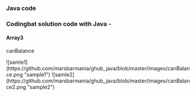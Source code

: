 ### Java code

### Codingbat solution code with Java -
#### Array3
<p>canBalance</p>
![samle1](https://github.com/marsbarmania/ghub_java/blob/master/images/canBalance.png "sample1")
![samle2](https://github.com/marsbarmania/ghub_java/blob/master/images/canBalance2.png "sample2")

